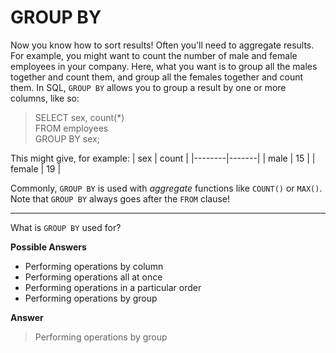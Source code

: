 # GROUP BY

Now you know how to sort results! Often you'll need to aggregate results. For example, you might want to count the number of male and female employees in your company. Here, what you want is to group all the males together and count them, and group all the females together and count them. In SQL, `GROUP BY` allows you to group a result by one or more columns, like so:

> SELECT sex, count(*)\
> FROM employees\
> GROUP BY sex;

This might give, for example:
| sex    | count |
|--------|-------|
| male   | 15    |
| female | 19    |

Commonly, `GROUP BY` is used with *aggregate* functions like `COUNT()` or `MAX()`. Note that `GROUP BY` always goes after the `FROM` clause!

<hr>

What is `GROUP BY` used for?

**Possible Answers**
* Performing operations by column
* Performing operations all at once
* Performing operations in a particular order
* Performing operations by group

**Answer**
> Performing operations by group
